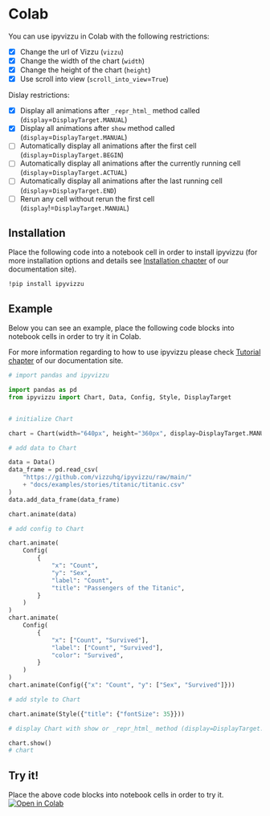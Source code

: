 # Colab

You can use ipyvizzu in Colab with the following restrictions:

- [x] Change the url of Vizzu (`vizzu`)
- [x] Change the width of the chart (`width`)
- [x] Change the height of the chart (`height`)
- [x] Use scroll into view (`scroll_into_view`=`True`)

Dislay restrictions:

- [x] Display all animations after `_repr_html_` method called (`display`=`DisplayTarget.MANUAL`)
- [x] Display all animations after `show` method called (`display`=`DisplayTarget.MANUAL`)
- [ ] Automatically display all animations after the first cell (`display`=`DisplayTarget.BEGIN`)
- [ ] Automatically display all animations after the currently running cell (`display`=`DisplayTarget.ACTUAL`)
- [ ] Automatically display all animations after the last running cell (`display`=`DisplayTarget.END`)
- [ ] Rerun any cell without rerun the first cell (`display`!=`DisplayTarget.MANUAL`)

## Installation

Place the following code into a notebook cell in order to install ipyvizzu (for more installation options and details see [Installation chapter](../../installation.md) of our documentation site).

```
!pip install ipyvizzu
```

## Example

Below you can see an example, place the following code blocks into notebook cells in order to try it in Colab.

For more information regarding to how to use ipyvizzu please check [Tutorial chapter](../../tutorial.md) of our documentation site.

```python
# import pandas and ipyvizzu

import pandas as pd
from ipyvizzu import Chart, Data, Config, Style, DisplayTarget


# initialize Chart

chart = Chart(width="640px", height="360px", display=DisplayTarget.MANUAL)
```

```python
# add data to Chart

data = Data()
data_frame = pd.read_csv(
    "https://github.com/vizzuhq/ipyvizzu/raw/main/"
    + "docs/examples/stories/titanic/titanic.csv"
)
data.add_data_frame(data_frame)

chart.animate(data)
```

```python
# add config to Chart

chart.animate(
    Config(
        {
            "x": "Count",
            "y": "Sex",
            "label": "Count",
            "title": "Passengers of the Titanic",
        }
    )
)
chart.animate(
    Config(
        {
            "x": ["Count", "Survived"],
            "label": ["Count", "Survived"],
            "color": "Survived",
        }
    )
)
chart.animate(Config({"x": "Count", "y": ["Sex", "Survived"]}))
```

```python
# add style to Chart

chart.animate(Style({"title": {"fontSize": 35}}))
```

```python
# display Chart with show or _repr_html_ method (display=DisplayTarget.MANUAL)

chart.show()
# chart
```

## Try it!

Place the above code blocks into notebook cells in order to try it. [![Open in Colab](https://colab.research.google.com/assets/colab-badge.svg)](https://colab.research.google.com/drive/19H4etDPuSyJ3LNJbshsfEAnxxwjJgZgq?usp=sharing)
